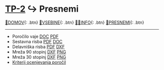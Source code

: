 # [TP-2](../index.md) ↪ Presnemi

[🏡DOMOV](../index.md){: .btn}
[📝VSEBINE](../Vsebine/index.md){: .btn}
[👨‍🎓INFO](../info.md){: .btn}
[💾PRESNEMI](../Presnemi/index.md){: .btn}

---

- Poročilo vaje [DOC](TP2_KV_Delovno_poročilo_za_tisk.docx) [PDF](TP2_KV_Delovno_poročilo_za_tisk.pdf)
- Sestavna risba [PDF](tehniska_risba_sestavna.pdf) [DOC](TP1_KV_Delovno_poročilo_za_tisk.doc)
- Delavniška risba [PDF](tehniska_risba_delavniska.pdf) [DXF](tehniska_risba.dxf)
- Mreža 90 stopinj [DXF](mreža_pravokotna.dxf) [PNG](mreža_pravokotna.png)
- Mreža 30 stopinj [DXF](mreža_izometrična.dxf) [PNG](mreža_izometrična.png)
- [Kriterij ocenjevanja poročil](kriterij_ocenjevanja_poročila.md)
